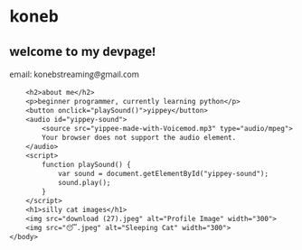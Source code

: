 <!DOCTYPE html>
<html>
    <head>
        <meta charset="utf-8">
        <title>koneb's devpage</title>
        <link href="https://fonts.googleapis.com/css2?family=Open+Sans:wght@400;600&display=swap" rel="stylesheet">
        <style>
            body {
                font-family: 'Open Sans', sans-serif;
            }
            button {
                background-color: lightgreen;
                color: darkgreen;
                border: none;
                padding: 10px 20px;
                font-size: 16px;
                cursor: pointer;
                border-radius: 5px;
                font-family: 'Open Sans', sans-serif;
                font-weight: 600;
            }
            button:hover {
                background-color: limegreen;
            }
        </style>
    </head>
    <body>
        <h1>koneb</h1>
        <h2>welcome to my devpage!</h2>
        <p>email: konebstreaming@gmail.com</p>

        <h2>about me</h2>
        <p>beginner programmer, currently learning python</p>
        <button onclick="playSound()">yippey</button>
        <audio id="yippey-sound">
            <source src="yippee-made-with-Voicemod.mp3" type="audio/mpeg">
            Your browser does not support the audio element.
        </audio>
        <script>
            function playSound() {
                var sound = document.getElementById("yippey-sound");
                sound.play();
            }
        </script>
        <h1>silly cat images</h1>
        <img src="download (27).jpeg" alt="Profile Image" width="300">
        <img src="😴.jpeg" alt="Sleeping Cat" width="300">
    </body>
</html>
